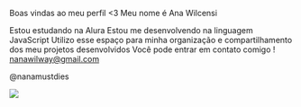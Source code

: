 Boas vindas ao meu perfil <3
Meu nome é Ana Wilcensi

Estou estudando na Alura
Estou me desenvolvendo na linguagem JavaScript
Utilizo esse espaço para minha organização e compartilhamento dos meu projetos desenvolvidos
Você pode entrar em contato comigo !
nanawilway@gmail.com

@nanamustdies

![](https://media1.tenor.com/m/SDrxBKrOZI0AAAAC/mikey-way.gif)
